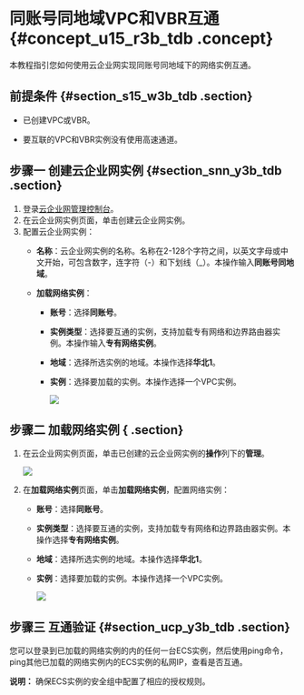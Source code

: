 # 同账号同地域VPC和VBR互通 {#concept_u15_r3b_tdb .concept}

本教程指引您如何使用云企业网实现同账号同地域下的网络实例互通。

## 前提条件 {#section_s15_w3b_tdb .section}

-   已创建VPC或VBR。

-   要互联的VPC和VBR实例没有使用高速通道。


## 步骤一 创建云企业网实例 {#section_snn_y3b_tdb .section}

1.  登录[云企业网管理控制台](https://cen.console.aliyun.com/)。
2.  在云企业网实例页面，单击创建云企业网实例。
3.  配置云企业网实例：
    -   **名称**：云企业网实例的名称。名称在2-128个字符之间，以英文字母或中文开始，可包含数字，连字符（-）和下划线（\_）。本操作输入**同账号同地域**。
    -   **加载网络实例**：

        -   **账号**：选择**同账号**。
        -   **实例类型**：选择要互通的实例，支持加载专有网络和边界路由器实例。本操作输入**专有网络实例**。
        -   **地域**：选择所选实例的地域。本操作选择**华北1**。
        -   **实例**：选择要加载的实例。本操作选择一个VPC实例。

            ![](http://static-aliyun-doc.oss-cn-hangzhou.aliyuncs.com/assets/img/3044/859_zh-CN.png)


## 步骤二 加载网络实例 { .section}

1.  在云企业网实例页面，单击已创建的云企业网实例的**操作**列下的**管理**。

    ![](http://static-aliyun-doc.oss-cn-hangzhou.aliyuncs.com/assets/img/3044/860_zh-CN.png)

2.  在**加载网络实例**页面，单击**加载网络实例**，配置网络实例：
    -   **账号**：选择**同账号**。
    -   **实例类型**：选择要互通的实例，支持加载专有网络和边界路由器实例。本操作选择**专有网络实例**。
    -   **地域**：选择所选实例的地域。本操作选择**华北1**。
    -   **实例**：选择要加载的实例。本操作选择一个VPC实例。

        ![](http://static-aliyun-doc.oss-cn-hangzhou.aliyuncs.com/assets/img/3044/5956_zh-CN.png)


## 步骤三 互通验证 {#section_ucp_y3b_tdb .section}

您可以登录到已加载的网络实例的内的任何一台ECS实例，然后使用ping命令，ping其他已加载的网络实例内的ECS实例的私网IP，查看是否互通。

**说明：** 确保ECS实例的安全组中配置了相应的授权规则。

